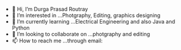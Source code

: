 - 👋 Hi, I’m Durga Prasad Routray
- 👀 I’m interested in ...Photgraphy, Editing, graphics designing 
- 🌱 I’m currently learning ...Electrical Engineering and also Java and Python
- 💞️ I’m looking to collaborate on ...photgraphy and editing
- 📫 How to reach me ...through email:

<!---
thewanderlust77/thewanderlust77 is a ✨ special ✨ repository because its `README.md` (this file) appears on your GitHub profile.
You can click the Preview link to take a look at your changes.
--->
